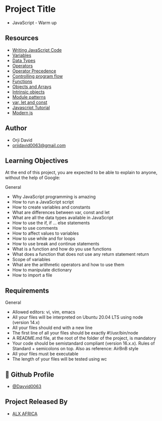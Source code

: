 
# Project Title
- JavaScript - Warm up

## Resources

 - [Writing JavaScript Code](https://intranet.alxswe.com/rltoken/3HLjEesLsmyWfRUWnxgUGg)
  - [Variables](https://intranet.alxswe.com/rltoken/zgOWmcpVLZFEmFlmuwayyg)
  - [Data Types](https://intranet.alxswe.com/rltoken/VPd6JWaLrwOBzjAeXNAEqg)
  - [Operators](https://intranet.alxswe.com/rltoken/3HLjEesLsmyWfRUWnxgUGg)
  - [Operator Precedence](https://intranet.alxswe.com/rltoken/PHtcJJk30gBNmlFQ9R4RVg)
  - [Controlling program flow](https://intranet.alxswe.com/rltoken/tsreKcNh_KmTmLPHsfvJRw)
  - [Functions](https://intranet.alxswe.com/rltoken/e3EfHIxICdIncGBwwIDbXQ)
  - [Objects and Arrays](https://intranet.alxswe.com/rltoken/jg7IbvJpV2oLIKgqOAQH1g)
  - [Intrinsic objects](https://intranet.alxswe.com/rltoken/jg7IbvJpV2oLIKgqOAQH1g)
  - [Module patterns](https://intranet.alxswe.com/rltoken/g-MgvO09Ur02RhM63gVyXw)
  - [var, let and const](https://intranet.alxswe.com/rltoken/gJi61GeJTRX0g-M0Rx-0Iw)
  - [Javascript Tutorial](https://intranet.alxswe.com/rltoken/Y8hkOcy5jO22lQGyF6_NiA)
  - [Modern js](https://intranet.alxswe.com/rltoken/NZawtiBjWUpiojnrtVywNw)
## Author

- Orji David 
- orjidavid0063@gmail.com


## Learning Objectives

At the end of this project, you are expected to be able to explain to anyone, without the help of Google:

General

- Why JavaScript programming is amazing
- How to run a JavaScript script
- How to create variables and constants
- What are differences between var, const and let
- What are all the data types available in JavaScript
- How to use the if, if ... else statements
- How to use comments
- How to affect values to variables
- How to use while and for loops
- How to use break and continue statements
- What is a function and how do you use functions
- What does a function that does not use any return statement return
- Scope of variables
- What are the arithmetic operators and how to use them
- How to manipulate dictionary
- How to import a file

## Requirements

General
- Allowed editors: vi, vim, emacs
- All your files will be interpreted on Ubuntu 20.04 LTS using node (version 14.x)
- All your files should end with a new line
- The first line of all your files should be exactly #!/usr/bin/node
- A README.md file, at the root of the folder of the project, is mandatory
- Your code should be semistandard compliant (version 16.x.x). Rules of Standard + semicolons on top. Also as reference: AirBnB style
- All your files must be executable
- The length of your files will be tested using wc
## 🔗 Github Profile
- [@Dayvid0063](https://github.com/Dayvid0063)


## Project Released By

- [ALX AFRICA](https://www.alxafrica.com/)
